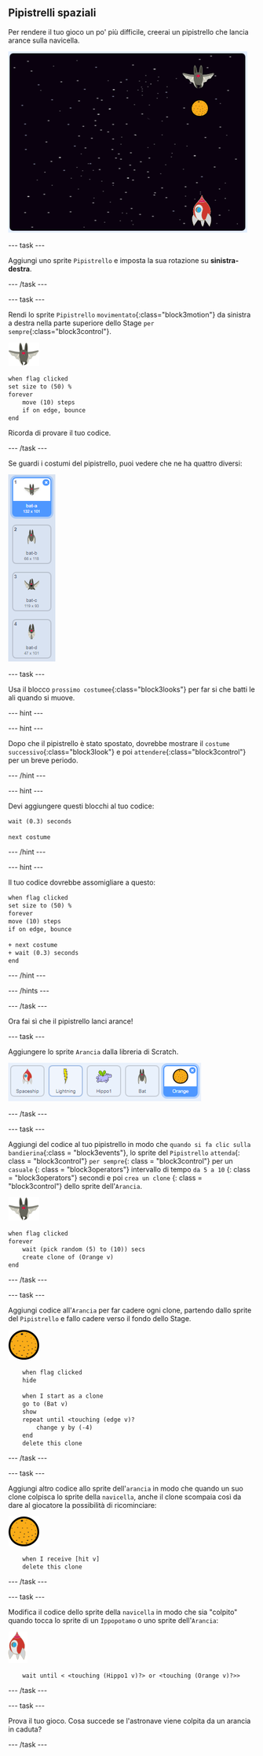 ## Pipistrelli spaziali

Per rendere il tuo gioco un po' più difficile, creerai un pipistrello che lancia arance sulla navicella.

![un pipistrello che lancia un'arancia all'astronave](images/bat-oranges.png)

\--- task \---

Aggiungi uno sprite `Pipistrello` e imposta la sua rotazione su **sinistra-destra**.

\--- /task \---

\--- task \---

Rendi lo sprite `Pipistrello` `movimentato`{:class="block3motion"} da sinistra a destra nella parte superiore dello Stage `per sempre`{:class="block3control"}.

![sprite pipistrello](images/bat-sprite.png)

```blocks3
when flag clicked
set size to (50) %
forever
    move (10) steps
    if on edge, bounce
end
```

Ricorda di provare il tuo codice.

\--- /task \---

Se guardi i costumi del pipistrello, puoi vedere che ne ha quattro diversi:

![screenshot](images/invaders-bat-costume.png)

\--- task \---

Usa il blocco `prossimo costumee`{:class="block3looks"} per far si che batti le ali quando si muove.

\--- hint \---

\--- hint \---

Dopo che il pipistrello è stato spostato, dovrebbe mostrare il `costume successivo`{:class="block3look"} e poi `attendere`{:class="block3control"} per un breve periodo.

\--- /hint \---

\--- hint \---

Devi aggiungere questi blocchi al tuo codice:

```blocks3
wait (0.3) seconds

next costume
```

\--- /hint \---

\--- hint \---

Il tuo codice dovrebbe assomigliare a questo:

```blocks3
when flag clicked
set size to (50) %
forever
move (10) steps
if on edge, bounce

+ next costume
+ wait (0.3) seconds
end
```

\--- /hint \---

\--- /hints \---

\--- /task \---

Ora fai sì che il pipistrello lanci arance!

\--- task \---

Aggiungere lo sprite `Arancia` dalla libreria di Scratch.

![schermata](images/invaders-orange.png)

\--- /task \---

\--- task \---

Aggiungi del codice al tuo pipistrello in modo che `quando si fa clic sulla bandierina`{:class = "block3events"}, lo sprite del `Pipistrello` `attenda`{: class = "block3control"} ` per sempre `{: class = "block3control"} per un `casuale` {: class = "block3operators"} intervallo di tempo `da 5 a 10` {: class = "block3operators"} secondi e poi ` crea un clone ` {: class = "block3control"} dello sprite dell'`Arancia`.

![sprite pipistrello](images/bat-sprite.png)

```blocks3
when flag clicked
forever
    wait (pick random (5) to (10)) secs
    create clone of (Orange v)
end
```

\--- /task \---

\--- task \---

Aggiungi codice all'`Arancia` per far cadere ogni clone, partendo dallo sprite del `Pipistrello` e fallo cadere verso il fondo dello Stage.

![sprite arancia](images/orange-sprite.png)

```blocks3
    when flag clicked
    hide

    when I start as a clone
    go to (Bat v)
    show
    repeat until <touching (edge v)?
        change y by (-4)
    end
    delete this clone
```

\--- /task \---

\--- task \---

Aggiungi altro codice allo sprite dell'`arancia` in modo che quando un suo clone colpisca lo sprite della `navicella`, anche il clone scompaia così da dare al giocatore la possibilità di ricominciare:

![sprite arancia](images/orange-sprite.png)

```blocks3
    when I receive [hit v]
    delete this clone
```

\--- /task \---

\--- task \---

Modifica il codice dello sprite della `navicella` in modo che sia "colpito" quando tocca lo sprite di un `Ippopotamo` o uno sprite dell'`Arancia`:

![sprite razzo](images/rocket-sprite.png)

```blocks3
    wait until < <touching (Hippo1 v)?> or <touching (Orange v)?>>
```

\--- /task \---

\--- task \---

Prova il tuo gioco. Cosa succede se l'astronave viene colpita da un arancia in caduta?

\--- /task \---